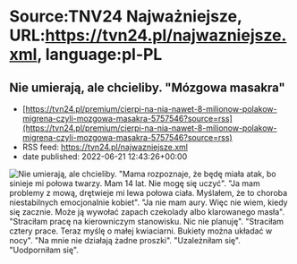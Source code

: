 # Source:TNV24 Najważniejsze, URL:https://tvn24.pl/najwazniejsze.xml, language:pl-PL

## Nie umierają, ale chcieliby. "Mózgowa masakra"
 - [https://tvn24.pl/premium/cierpi-na-nia-nawet-8-milionow-polakow-migrena-czyli-mozgowa-masakra-5757546?source=rss](https://tvn24.pl/premium/cierpi-na-nia-nawet-8-milionow-polakow-migrena-czyli-mozgowa-masakra-5757546?source=rss)
 - RSS feed: https://tvn24.pl/najwazniejsze.xml
 - date published: 2022-06-21 12:43:26+00:00

<img alt="Nie umierają, ale chcieliby. " src="https://tvn24.pl/najnowsze/cdn-zdjecie-qdq8cy-migrena-bol-choroba-shutterstock1504807865-1-5757558/alternates/LANDSCAPE_1280" />
    "Mama rozpoznaje, że będę miała atak, bo sinieje mi połowa twarzy. Mam 14 lat. Nie mogę się uczyć". "Ja mam problemy z mową, drętwieje mi lewa połowa ciała. Myślałem, że to choroba niestabilnych emocjonalnie kobiet". "Ja nie mam aury. Więc nie wiem, kiedy się zacznie. Może ją wywołać zapach czekolady albo klarowanego masła". "Straciłam pracę na kierowniczym stanowisku. Nic nie planuję". "Straciłam cztery prace. Teraz myślę o małej kwiaciarni. Bukiety można układać w nocy". "Na mnie nie działają żadne proszki". "Uzależniłam się". "Uodporniłam się".

